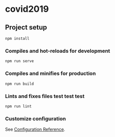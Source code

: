 # covid2019

## Project setup
```
npm install
```

### Compiles and hot-reloads for development
```
npm run serve
```

### Compiles and minifies for production
```
npm run build
```

### Lints and fixes files test test test
```
npm run lint
```

### Customize configuration
See [Configuration Reference](https://cli.vuejs.org/config/).
